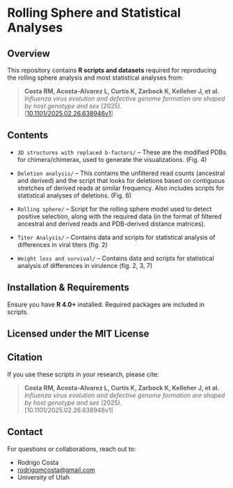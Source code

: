 # **Rolling Sphere and Statistical Analyses**

## **Overview**
This repository contains **R scripts and datasets** required for reproducing the rolling sphere analysis and most statistical analyses from:

> **Costa RM, Acosta-Alvarez L, Curtis K, Zarbock K, Kelleher J, et al.**  
> *Influenza virus evolution and defective genome formation are shaped by host genotype and sex* (2025).  
> [[10.1101/2025.02.26.638946v1](https://www.biorxiv.org/content/10.1101/2025.02.26.638946v1)]

## **Contents**
- `3D structures with replaced b-factors/` – These are the modified PDBs for chimera/chimerax, used to generate the visualizations. (Fig. 4)

- `Deletion analysis/` – This contains the unfiltered read counts (ancestral and derived) and the script that looks for deletions based
   on contiguous stretches of derived reads at similar frequency. Also includes scripts for statistical analyses of deletions. (Fig. 6)

- `Rolling sphere/` – Script for the rolling sphere model used to detect positive selection, along with the required data (in the format of
   filtered ancestral and derived reads and PDB-derived distance matrices).

- `Titer Analysis/` – Contains data and scripts for statistical analysis of differences in viral titers (fig. 2)

- `Weight loss and survival/` – Contains data and scripts for statistical analysis of differences in virulence (fig. 2, 3, 7)

## **Installation & Requirements**
Ensure you have **R 4.0+** installed. Required packages are included in scripts.

## Licensed under the **MIT License**

## **Citation**
If you use these scripts in your research, please cite:

> **Costa RM, Acosta-Alvarez L, Curtis K, Zarbock K, Kelleher J, et al.**  
> *Influenza virus evolution and defective genome formation are shaped by host genotype and sex* (2025).  
> [10.1101/2025.02.26.638946v1]

## **Contact**
For questions or collaborations, reach out to:
- Rodrigo Costa
- rodrigomcosta@gmail.com
- University of Utah
